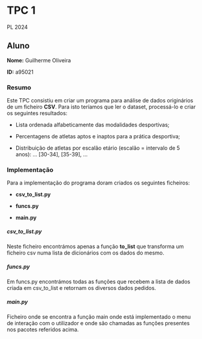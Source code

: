 # TPC 1
PL 2024

## Aluno

**Nome:** Guilherme Oliveira

**ID:** a95021

### Resumo

Este TPC consistiu em criar um programa para análise de dados originários de um ficheiro **CSV**. Para isto teríamos que ler o dataset, processá-lo e criar os seguintes resultados:

- Lista ordenada alfabeticamente das modalidades desportivas;

- Percentagens de atletas aptos e inaptos para a prática desportiva;

- Distribuição de atletas por escalão etário (escalão = intervalo de 5 anos): ... [30-34], [35-39], ...

### Implementação

Para a implementação do programa doram criados os seguintes ficheiros:

- **csv_to_list.py**

- **funcs.py**

- **main.py**

##### csv_to_list.py

Neste ficheiro encontrámos apenas a função **to_list** que transforma um ficheiro csv numa lista de dicionários com os dados do mesmo.

##### funcs.py

Em funcs.py encontrámos todas as funções que recebem a lista de dados criada em csv_to_list e retornam os diversos dados pedidos.

##### main.py

Ficheiro onde se encontra a função main onde está implementado o menu de interação com o utilizador e onde são chamadas as funções presentes nos pacotes referidos acima.
